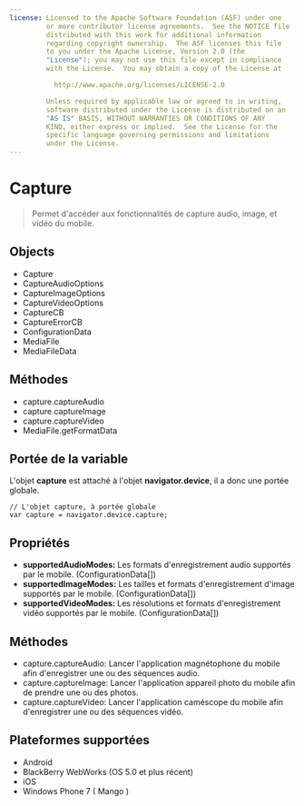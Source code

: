 ```yaml
---
license: Licensed to the Apache Software Foundation (ASF) under one
         or more contributor license agreements.  See the NOTICE file
         distributed with this work for additional information
         regarding copyright ownership.  The ASF licenses this file
         to you under the Apache License, Version 2.0 (the
         "License"); you may not use this file except in compliance
         with the License.  You may obtain a copy of the License at

           http://www.apache.org/licenses/LICENSE-2.0

         Unless required by applicable law or agreed to in writing,
         software distributed under the License is distributed on an
         "AS IS" BASIS, WITHOUT WARRANTIES OR CONDITIONS OF ANY
         KIND, either express or implied.  See the License for the
         specific language governing permissions and limitations
         under the License.
---
```


Capture
=======

> Permet d'accéder aux fonctionnalités de capture audio, image, et vidéo du mobile.

Objects
-------

- Capture
- CaptureAudioOptions
- CaptureImageOptions
- CaptureVideoOptions
- CaptureCB
- CaptureErrorCB
- ConfigurationData
- MediaFile
- MediaFileData

Méthodes
--------

- capture.captureAudio
- capture.captureImage
- capture.captureVideo
- MediaFile.getFormatData

Portée de la variable
---------------------

L'objet __capture__ est attaché à l'objet __navigator.device__, il a donc une portée globale.

    // L'objet capture, à portée globale
    var capture = navigator.device.capture;

Propriétés
----------

- __supportedAudioModes:__ Les formats d'enregistrement audio supportés par le mobile. (ConfigurationData[])
- __supportedImageModes:__ Les tailles et formats d'enregistrement d'image supportés par le mobile. (ConfigurationData[])
- __supportedVideoModes:__ Les résolutions et formats d'enregistrement vidéo supportés par le mobile. (ConfigurationData[])

Méthodes
--------

- capture.captureAudio: Lancer l'application magnétophone du mobile afin d'enregistrer une ou des séquences audio.
- capture.captureImage: Lancer l'application appareil photo du mobile afin de prendre une ou des photos.
- capture.captureVideo: Lancer l'application caméscope du mobile afin d'enregistrer une ou des séquences vidéo.


Plateformes supportées
----------------------

- Android
- BlackBerry WebWorks (OS 5.0 et plus récent)
- iOS
- Windows Phone 7 ( Mango )
